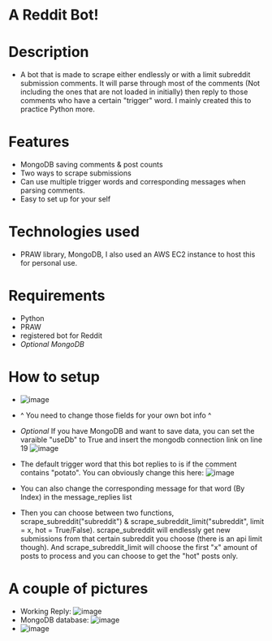 # A Reddit Bot!

# Description
- A bot that is made to scrape either endlessly or with a limit subreddit submission comments. It will parse through most of the comments (Not including the ones that are not loaded in initially) then reply to those comments who have a certain "trigger" word. I mainly created this to practice Python more.

# Features
- MongoDB saving comments & post counts
- Two ways to scrape submissions
- Can use multiple trigger words and corresponding messages when parsing comments. 
- Easy to set up for your self

# Technologies used
- PRAW library, MongoDB, I also used an AWS EC2 instance to host this for personal use.

# Requirements
- Python
- PRAW
- registered bot for Reddit
- *Optional MongoDB*

# How to setup
- ![image](https://user-images.githubusercontent.com/60799172/121957131-d87d5880-cd16-11eb-9432-f88d790a0598.png)
- ^ You need to change those fields for your own bot info ^
- *Optional* If you have MongoDB and want to save data, you can set the varaible "useDb" to True and insert the mongodb connection link on line 19 ![image](https://user-images.githubusercontent.com/60799172/121957279-0bbfe780-cd17-11eb-811e-16abf87c18d3.png)
- The default trigger word that this bot replies to is if the comment contains "potato". You can obviously change this here: ![image](https://user-images.githubusercontent.com/60799172/121958193-4413f580-cd18-11eb-9ebf-fce49ce18e4c.png)
- You can also change the corresponding message for that word (By Index) in the message_replies list

-  Then you can choose between two functions, scrape_subreddit("subreddit") & scrape_subreddit_limit("subreddit", limit = x, hot = True/False). scrape_subreddit will endlessly get new submissions from that certain subreddit you choose (there is an api limit though). And scrape_subreddit_limit will choose the first "x" amount of posts to process and you can choose to get the "hot" posts only.


# A couple of pictures
- Working Reply: ![image](https://user-images.githubusercontent.com/60799172/121957912-e7b0d600-cd17-11eb-90fc-604d6f68c62a.png)
- MongoDB database: ![image](https://user-images.githubusercontent.com/60799172/121957984-f9927900-cd17-11eb-8a56-84e68bb1cd8a.png)
- ![image](https://user-images.githubusercontent.com/60799172/121958004-0020f080-cd18-11eb-93da-f4e4f49bbff8.png)


